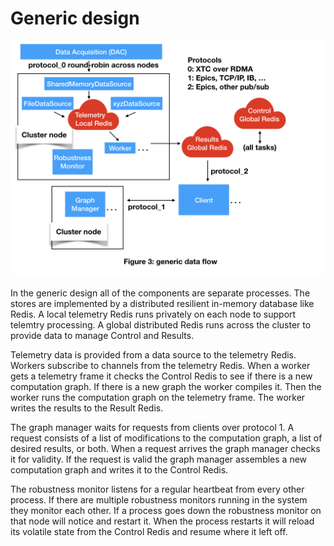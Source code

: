 # Generic design

<img src="images/AMI2_system_diagram/AMI2_system_diagram.003.jpeg" width=800>

In the generic design all of the components are separate processes.
The stores are implemented by a distributed resilient in-memory database like Redis.
A local telemetry Redis runs privately on each node to support telemtry processing.
A global distributed Redis runs across the cluster to provide data to manage Control and Results.

Telemetry data is provided from a data source to the telemetry Redis.
Workers subscribe to channels from the telemetry Redis.
When a worker gets a telemetry frame it checks the Control Redis to see if there is a new computation graph.
If there is a new graph the worker compiles it.
Then the worker runs the computation graph on the telemetry frame.
The worker writes the results to the Result Redis.

The graph manager waits for requests from clients over protocol 1.
A request consists of a list of modifications to the computation graph, a list of desired results, or both.
When a request arrives the graph manager checks it for validity.
If the request is valid the graph manager 
assembles a new computation graph and
writes it to the
Control Redis.

The robustness monitor listens for a regular heartbeat from every other process.
If there are multiple robustness monitors running in the system they monitor each other.
If a process goes down the robustness monitor on that node will notice and restart it.
When the process restarts it will reload its volatile state from the Control Redis and resume where it left off.


